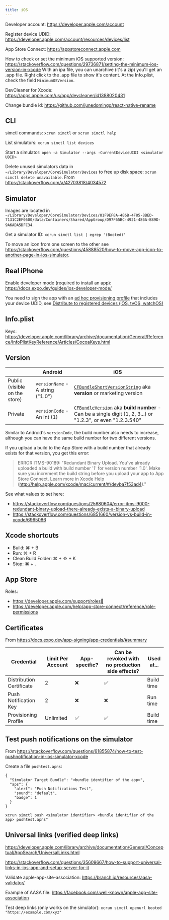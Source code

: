 ```yaml
---
title: iOS
---
```


Developer account: https://developer.apple.com/account

Register device UDID: https://developer.apple.com/account/resources/devices/list

App Store Connect: https://appstoreconnect.apple.com

How to check or set the minimum iOS supported version: https://stackoverflow.com/questions/29736871/setting-the-minimum-ios-version-in-xcode
With an ipa file, you can unarchive (it's a zip) you'll get an .app file. Right click to the .app file to show it's content. At the Info.plist, check the field `MinimumOSVersion`.

DevCleaner for Xcode: https://apps.apple.com/us/app/devcleaner/id1388020431

Change bundle id: https://github.com/junedomingo/react-native-rename

## CLI

simctl commands: `xcrun simctl` or `xcrun simctl help`

List simulators: `xcrun simctl list devices`

Start a simulator: `open -a Simulator --args -CurrentDeviceUIDI <simulator UDID>`

Delete unused simulators data in `~/Library/Developer/CoreSimulator/Devices` to free up disk space: `xcrun simctl delete unavailable`. From https://stackoverflow.com/a/42703818/4034572

## Simulator

Images are located in `~/Library/Developer/CoreSimulator/Devices/81F9EF8A-486B-4F85-8BED-7131C2EF0500/data/Containers/Shared/AppGroup/D97F65BC-4921-486A-B89D-9A6ADA5DFC34`.

Get a simulator ID: `xcrun simctl list | egrep '(Booted)'`

To move an icon from one screen to the other see https://stackoverflow.com/questions/45888520/how-to-move-app-icon-to-another-page-in-ios-simulator.

## Real iPhone

Enable developer mode (required to install an app): https://docs.expo.dev/guides/ios-developer-mode/

You need to sign the app with an [ad hoc provisioning profile](https://help.apple.com/xcode/mac/current/#/dev4335bfd3d) that includes your device UDID, see [Distribute to registered devices (iOS, tvOS, watchOS)](https://help.apple.com/xcode/mac/current/#/dev7ccaf4d3c)

## Info.plist

Keys: https://developer.apple.com/library/archive/documentation/General/Reference/InfoPlistKeyReference/Articles/CocoaKeys.html

## Version

|                               | Android                          | iOS                                                                                                                                                                                                                |
| ----------------------------- | -------------------------------- | ------------------------------------------------------------------------------------------------------------------------------------------------------------------------------------------------------------------ |
| Public (visible on the store) | `versionName` - A string ("1.0") | [`CFBundleShortVersionString`](https://developer.apple.com/documentation/bundleresources/information_property_list/cfbundleshortversionstring) aka **version** or marketing version                                |
| Private                       | `versionCode` - An int (1)       | [`CFBundleVersion`](https://developer.apple.com/documentation/bundleresources/information_property_list/cfbundleversion) aka **build number** - Can be a single digit (1, 2, 3...) or "1.2.3", or even "1.2.3.540" |

Similar to Android's `versionCode`, the build number also needs to increase, although you can have the same build number for two different versions.

If you upload a build to the App Store with a build number that already exists for that version, you get this error:

> ERROR ITMS-90189: "Redundant Binary Upload. You've already uploaded a build with build number '1' for version number '1.0'. Make sure you increment the build string before you upload your app to App Store Connect. Learn more in Xcode Help (http://help.apple.com/xcode/mac/current/#/devba7f53ad4)."

See what values to set here:

- https://stackoverflow.com/questions/25680604/error-itms-9000-redundant-binary-upload-there-already-exists-a-binary-upload
- https://stackoverflow.com/questions/6851660/version-vs-build-in-xcode/6965086

## Xcode shortcuts

- Build: ⌘ + B
- Run: ⌘ + R
- Clean Build Folder: ⌘ + ⇧ + K
- Stop: ⌘ + .

## App Store

Roles:

- https://developer.apple.com/support/roles
- https://developer.apple.com/help/app-store-connect/reference/role-permissions

## Certificates

From https://docs.expo.dev/app-signing/app-credentials/#summary

| Credential               | Limit Per Account | App-specific? | Can be revoked with no production side effects? | Used at... |
| ------------------------ | ----------------- | ------------- | ----------------------------------------------- | ---------- |
| Distribution Certificate | 2                 | ❌            | ✅                                              | Build time |
| Push Notification Key    | 2                 | ❌            | ❌                                              | Run time   |
| Provisioning Profile     | Unlimited         | ✅            | ✅                                              | Build time |

## Test push notifications on the simulator

From https://stackoverflow.com/questions/61855874/how-to-test-pushnotification-in-ios-simulator-xcode

Create a file `pushtest.apns`:

```
{
  "Simulator Target Bundle": "<bundle identifier of the app>",
  "aps": {
    "alert": "Push Notifications Test",
    "sound": "default",
    "badge": 1
  }
}
```

```
xcrun simctl push <simulator identifier> <bundle identifier of the app> pushtest.apns"
```

## Universal links (verified deep links)

https://developer.apple.com/library/archive/documentation/General/Conceptual/AppSearch/UniversalLinks.html

https://stackoverflow.com/questions/35609667/how-to-support-universal-links-in-ios-app-and-setup-server-for-it

Validate apple-app-site-association: https://branch.io/resources/aasa-validator/

Example of AASA file: https://facebook.com/.well-known/apple-app-site-association

Test deep links (only works on the simulator): `xcrun simctl openurl booted "https://example.com/xyz"`
